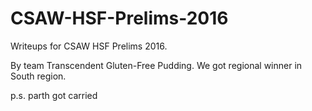 # CSAW-HSF-Prelims-2016
Writeups for CSAW HSF Prelims 2016.

By team Transcendent Gluten-Free Pudding. We got regional winner in South region.

p.s. parth got carried
